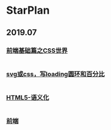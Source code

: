# StarPlan
## 2019.07
### [前端基础篇之CSS世界](https://juejin.im/post/5ce607a7e51d454f6f16eb3d)
```
```
### [svg或css，写loading圆环和百分比](https://juejin.im/post/5d367bf95188255ac45f6e74)
```
```
### [HTML5-语义化](http://www.daqianduan.com/6549.html)
```
```
### [前端](https://juejin.im/post/5d003f51e51d454fbe24a661)
